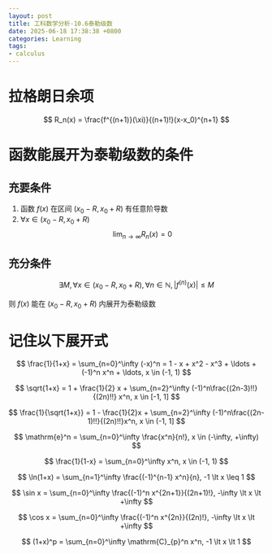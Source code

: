 ```yaml
---
layout: post
title: 工科数学分析-10.6泰勒级数
date: 2025-06-18 17:38:38 +0800
categories: Learning
tags:
- calculus
---
```

# 拉格朗日余项

$$ R_n(x) = \frac{f^{(n+1)}(\xi)}{(n+1)!}(x-x_0)^{n+1} $$

# 函数能展开为泰勒级数的条件

## 充要条件

1. 函数 $f(x)$ 在区间 $(x_0-R, x_0+R)$ 有任意阶导数
2. $\forall x \in (x_0-R, x_0+R)$
$$ \lim_{n \to \infty} R_n(x) = 0 $$

## 充分条件

$$ \exists M, \forall x \in (x_0-R,x_0+R), \forall n \in \mathbb{N}, |f^{(n)}(x)| \leq M $$

则 $f(x)$ 能在 $(x_0-R, x_0+R)$ 内展开为泰勒级数

# 记住以下展开式

$$ \frac{1}{1+x} = \sum_{n=0}^\infty (-x)^n = 1 - x + x^2 - x^3 + \ldots + (-1)^n x^n + \ldots, x \in (-1, 1) $$

$$ \sqrt{1+x} = 1 + \frac{1}{2} x + \sum_{n=2}^\infty (-1)^n\frac{(2n-3)!!}{(2n)!!} x^n, x \in [-1, 1] $$

$$ \frac{1}{\sqrt{1+x}} = 1 - \frac{1}{2}x + \sum_{n=2}^\infty (-1)^n\frac{(2n-1)!!}{(2n)!!}x^n, x \in (-1, 1] $$

$$ \mathrm{e}^n = \sum_{n=0}^\infty \frac{x^n}{n!}, x \in (-\infty, +\infty) $$

$$ \frac{1}{1-x} = \sum_{n=0}^\infty x^n, x \in (-1, 1) $$

$$ \ln(1+x) = \sum_{n=1}^\infty \frac{(-1)^{n-1} x^n}{n}, -1 \lt x \leq 1 $$

$$ \sin x = \sum_{n=0}^\infty \frac{(-1)^n x^{2n+1}}{(2n+1)!}, -\infty \lt x \lt +\infty $$

$$ \cos x = \sum_{n=0}^\infty \frac{(-1)^n x^{2n}}{(2n)!}, -\infty \lt x \lt +\infty $$

$$ (1+x)^p = \sum_{n=0}^\infty \mathrm{C}_{p}^n x^n, -1 \lt x \lt 1 $$